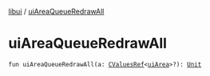 [libui](index.md) / [uiAreaQueueRedrawAll](./ui-area-queue-redraw-all.md)

# uiAreaQueueRedrawAll

`fun uiAreaQueueRedrawAll(a: `[`CValuesRef`](../kotlinx.cinterop/-c-values-ref/index.md)`<`[`uiArea`](ui-area.md)`>?): `[`Unit`](https://kotlinlang.org/api/latest/jvm/stdlib/kotlin/-unit/index.html)